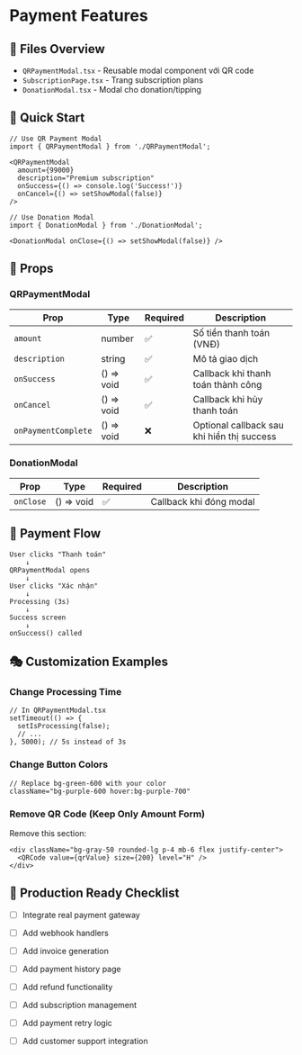 # Payment Features

## 📁 Files Overview

- `QRPaymentModal.tsx` - Reusable modal component với QR code
- `SubscriptionPage.tsx` - Trang subscription plans
- `DonationModal.tsx` - Modal cho donation/tipping

## 🎯 Quick Start

```tsx
// Use QR Payment Modal
import { QRPaymentModal } from './QRPaymentModal';

<QRPaymentModal
  amount={99000}
  description="Premium subscription"
  onSuccess={() => console.log('Success!')}
  onCancel={() => setShowModal(false)}
/>
```

```tsx
// Use Donation Modal
import { DonationModal } from './DonationModal';

<DonationModal onClose={() => setShowModal(false)} />
```

## 🎨 Props

### QRPaymentModal

| Prop | Type | Required | Description |
|------|------|----------|-------------|
| `amount` | number | ✅ | Số tiền thanh toán (VNĐ) |
| `description` | string | ✅ | Mô tả giao dịch |
| `onSuccess` | () => void | ✅ | Callback khi thanh toán thành công |
| `onCancel` | () => void | ✅ | Callback khi hủy thanh toán |
| `onPaymentComplete` | () => void | ❌ | Optional callback sau khi hiển thị success |

### DonationModal

| Prop | Type | Required | Description |
|------|------|----------|-------------|
| `onClose` | () => void | ✅ | Callback khi đóng modal |

## 🔄 Payment Flow

```
User clicks "Thanh toán"
    ↓
QRPaymentModal opens
    ↓
User clicks "Xác nhận"
    ↓
Processing (3s)
    ↓
Success screen
    ↓
onSuccess() called
```

## 🎭 Customization Examples

### Change Processing Time

```tsx
// In QRPaymentModal.tsx
setTimeout(() => {
  setIsProcessing(false);
  // ...
}, 5000); // 5s instead of 3s
```

### Change Button Colors

```tsx
// Replace bg-green-600 with your color
className="bg-purple-600 hover:bg-purple-700"
```

### Remove QR Code (Keep Only Amount Form)

Remove this section:
```tsx
<div className="bg-gray-50 rounded-lg p-4 mb-6 flex justify-center">
  <QRCode value={qrValue} size={200} level="H" />
</div>
```

## 🚀 Production Ready Checklist

- [ ] Integrate real payment gateway
- [ ] Add webhook handlers
- [ ] Add invoice generation
- [ ] Add payment history page
- [ ] Add refund functionality
- [ ] Add subscription management
- [ ] Add payment retry logic
- [ ] Add customer support integration

